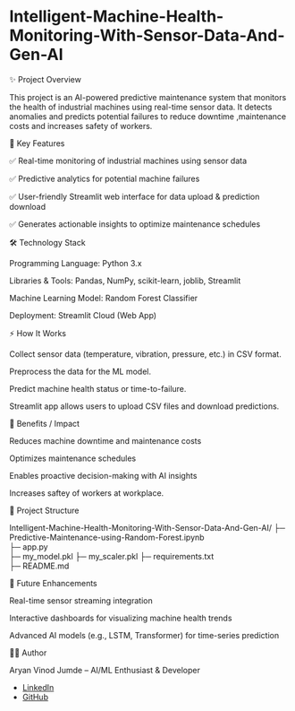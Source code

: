 # Intelligent-Machine-Health-Monitoring-With-Sensor-Data-And-Gen-AI

✨ Project Overview

This project is an AI-powered predictive maintenance system that monitors the health of industrial machines using real-time sensor data. It detects anomalies and predicts potential failures to reduce downtime ,maintenance costs and increases safety of workers.





🔑 Key Features

✅ Real-time monitoring of industrial machines using sensor data

✅ Predictive analytics for potential machine failures

✅ User-friendly Streamlit web interface for data upload & prediction download

✅ Generates actionable insights to optimize maintenance schedules





🛠 Technology Stack

Programming Language: Python 3.x

Libraries & Tools: Pandas, NumPy, scikit-learn, joblib, Streamlit

Machine Learning Model: Random Forest Classifier

Deployment: Streamlit Cloud (Web App)





⚡ How It Works

Collect sensor data (temperature, vibration, pressure, etc.) in CSV format.

Preprocess the data for the ML model.

Predict machine health status or time-to-failure.

Streamlit app allows users to upload CSV files and download predictions.





🎯 Benefits / Impact

Reduces machine downtime and maintenance costs

Optimizes maintenance schedules

Enables proactive decision-making with AI insights

Increases saftey of workers at workplace.





📂 Project Structure

Intelligent-Machine-Health-Monitoring-With-Sensor-Data-And-Gen-AI/
├─ Predictive-Maintenance-using-Random-Forest.ipynb  
├─ app.py                            
├─ my_model.pkl
├─ my_scaler.pkl
├─ requirements.txt                  
├─ README.md                         





🌟 Future Enhancements

Real-time sensor streaming integration

Interactive dashboards for visualizing machine health trends

Advanced AI models (e.g., LSTM, Transformer) for time-series prediction





👨‍💻 Author

  Aryan Vinod Jumde – AI/ML Enthusiast & Developer
- [LinkedIn](https://www.linkedin.com/in/aryan-jumde-18117031a/)
- [GitHub](https://github.com/ARYANJUMDE)



